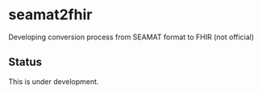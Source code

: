 # seamat2fhir
Developing conversion process from SEAMAT format to FHIR (not official)

## Status

This is under development.
